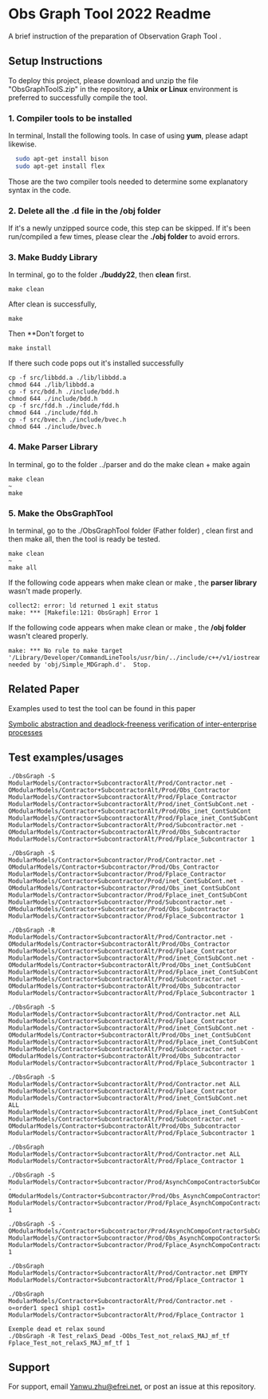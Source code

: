 
# Obs Graph Tool 2022 Readme 

A brief instruction of the preparation of Observation Graph Tool .


## Setup Instructions

To deploy this project, please download and unzip the file "ObsGraphToolS.zip" in the repository, **a Unix or Linux** environment is preferred to successfully compile the tool.

### 1. Compiler tools to be installed

In terminal, Install the following tools. In case of using **yum**, please adapt likewise.

```bash
  sudo apt-get install bison
  sudo apt-get install flex
```

Those are the two compiler tools needed to determine some explanatory syntax in the code.

### 2. Delete all the .d file in the /obj folder

If it's a newly unzipped source code, this step can be skipped. 
If it's been run/compiled a few times, please clear the **./obj folder** to avoid errors.

### 3. Make Buddy Library

In terminal, go to the folder **./buddy22**, then **clean** first. 
```
make clean
```
After clean is successfully, 
```
make
```
Then **Don't forget to
``` 
make install
```
If there such code pops out it's installed successfully
```
cp -f src/libbdd.a ./lib/libbdd.a
chmod 644 ./lib/libbdd.a
cp -f src/bdd.h ./include/bdd.h
chmod 644 ./include/bdd.h
cp -f src/fdd.h ./include/fdd.h
chmod 644 ./include/fdd.h
cp -f src/bvec.h ./include/bvec.h
chmod 644 ./include/bvec.h
```

### 4. Make Parser Library
In terminal, go to the folder ../parser and do the make clean + make again
```
make clean
~
make 
```

### 5. Make the ObsGraphTool

In terminal, go to the ./ObsGraphTool folder (Father folder) , clean first and then make all, then the tool is ready be tested.
```
make clean
~
make all
```

If the following code appears when make clean or make , the **parser library** wasn't made properly.
```
collect2: error: ld returned 1 exit status
make: *** [Makefile:121: ObsGraph] Error 1
```
If the following code appears when make clean or make , the **/obj folder** wasn't cleared properly.
```
make: *** No rule to make target '/Library/Developer/CommandLineTools/usr/bin/../include/c++/v1/iostream', needed by 'obj/Simple_MDGraph.d'.  Stop.

```
## Related Paper

Examples used to test the tool can be found in this paper

[Symbolic abstraction and deadlock-freeness verification of inter-enterprise processes
](https://www.sciencedirect.com/science/article/pii/S0169023X11000140)


## Test examples/usages

```
./ObsGraph -S ModularModels/Contractor+SubcontractorAlt/Prod/Contractor.net -OModularModels/Contractor+SubcontractorAlt/Prod/Obs_Contractor ModularModels/Contractor+SubcontractorAlt/Prod/Fplace_Contractor ModularModels/Contractor+SubcontractorAlt/Prod/inet_ContSubCont.net -OModularModels/Contractor+SubcontractorAlt/Prod/Obs_inet_ContSubCont ModularModels/Contractor+SubcontractorAlt/Prod/Fplace_inet_ContSubCont ModularModels/Contractor+SubcontractorAlt/Prod/Subcontractor.net -OModularModels/Contractor+SubcontractorAlt/Prod/Obs_Subcontractor ModularModels/Contractor+SubcontractorAlt/Prod/Fplace_Subcontractor 1

./ObsGraph -S ModularModels/Contractor+Subcontractor/Prod/Contractor.net -OModularModels/Contractor+Subcontractor/Prod/Obs_Contractor ModularModels/Contractor+Subcontractor/Prod/Fplace_Contractor ModularModels/Contractor+Subcontractor/Prod/inet_ContSubCont.net -OModularModels/Contractor+Subcontractor/Prod/Obs_inet_ContSubCont ModularModels/Contractor+Subcontractor/Prod/Fplace_inet_ContSubCont ModularModels/Contractor+Subcontractor/Prod/Subcontractor.net -OModularModels/Contractor+Subcontractor/Prod/Obs_Subcontractor ModularModels/Contractor+Subcontractor/Prod/Fplace_Subcontractor 1

./ObsGraph -R ModularModels/Contractor+SubcontractorAlt/Prod/Contractor.net -OModularModels/Contractor+SubcontractorAlt/Prod/Obs_Contractor ModularModels/Contractor+SubcontractorAlt/Prod/Fplace_Contractor ModularModels/Contractor+SubcontractorAlt/Prod/inet_ContSubCont.net -OModularModels/Contractor+SubcontractorAlt/Prod/Obs_inet_ContSubCont ModularModels/Contractor+SubcontractorAlt/Prod/Fplace_inet_ContSubCont ModularModels/Contractor+SubcontractorAlt/Prod/Subcontractor.net -OModularModels/Contractor+SubcontractorAlt/Prod/Obs_Subcontractor ModularModels/Contractor+SubcontractorAlt/Prod/Fplace_Subcontractor 1

./ObsGraph -S ModularModels/Contractor+SubcontractorAlt/Prod/Contractor.net ALL ModularModels/Contractor+SubcontractorAlt/Prod/Fplace_Contractor ModularModels/Contractor+SubcontractorAlt/Prod/inet_ContSubCont.net -OModularModels/Contractor+SubcontractorAlt/Prod/Obs_inet_ContSubCont ModularModels/Contractor+SubcontractorAlt/Prod/Fplace_inet_ContSubCont ModularModels/Contractor+SubcontractorAlt/Prod/Subcontractor.net -OModularModels/Contractor+SubcontractorAlt/Prod/Obs_Subcontractor ModularModels/Contractor+SubcontractorAlt/Prod/Fplace_Subcontractor 1

./ObsGraph -S ModularModels/Contractor+SubcontractorAlt/Prod/Contractor.net ALL ModularModels/Contractor+SubcontractorAlt/Prod/Fplace_Contractor ModularModels/Contractor+SubcontractorAlt/Prod/inet_ContSubCont.net ALL ModularModels/Contractor+SubcontractorAlt/Prod/Fplace_inet_ContSubCont ModularModels/Contractor+SubcontractorAlt/Prod/Subcontractor.net -OModularModels/Contractor+SubcontractorAlt/Prod/Obs_Subcontractor ModularModels/Contractor+SubcontractorAlt/Prod/Fplace_Subcontractor 1

./ObsGraph ModularModels/Contractor+SubcontractorAlt/Prod/Contractor.net ALL ModularModels/Contractor+SubcontractorAlt/Prod/Fplace_Contractor 1

./ObsGraph -S ModularModels/Contractor+Subcontractor/Prod/AsynchCompoContractorSubContractor.net -OModularModels/Contractor+Subcontractor/Prod/Obs_AsynchCompoContractorSubContractor.txt ModularModels/Contractor+Subcontractor/Prod/Fplace_AsynchCompoContractorSubContractor.txt 1

./ObsGraph -S -OModularModels/Contractor+Subcontractor/Prod/AsynchCompoContractorSubContractor.net ModularModels/Contractor+Subcontractor/Prod/Obs_AsynchCompoContractorSubContractor.txt ModularModels/Contractor+Subcontractor/Prod/Fplace_AsynchCompoContractorSubContractor.txt 1

./ObsGraph ModularModels/Contractor+SubcontractorAlt/Prod/Contractor.net EMPTY ModularModels/Contractor+SubcontractorAlt/Prod/Fplace_Contractor 1

./ObsGraph ModularModels/Contractor+SubcontractorAlt/Prod/Contractor.net -o«order1 spec1 ship1 cost1» ModularModels/Contractor+SubcontractorAlt/Prod/Fplace_Contractor 1

Exemple dead et relax sound
./ObsGraph -R Test_relaxS_Dead -OObs_Test_not_relaxS_MAJ_mf_tf Fplace_Test_not_relaxS_MAJ_mf_tf 1
```


## Support

For support, email Yanwu.zhu@efrei.net, or post an issue at this repository.

